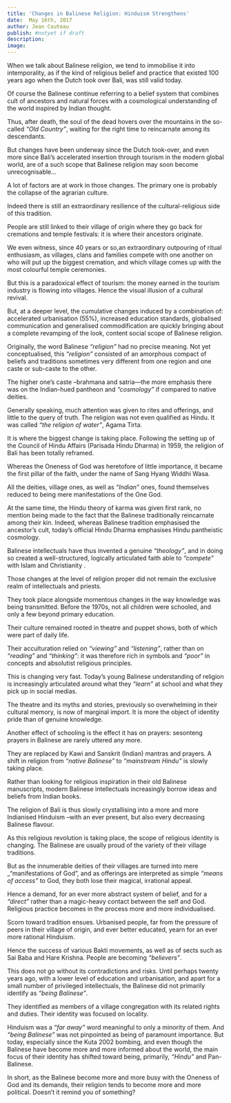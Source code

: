 ```yaml
---
title: 'Changes in Balinese Religion: Hinduism Strengthens'
date:  May 16th, 2017
author: Jean Couteau
publish: #notyet if draft
description:
image:
---
```

When we talk about Balinese religion, we tend to immobilise it into intemporality, as if the kind of religious belief and practice that existed 100 years ago when the Dutch took over Bali, was still valid today.

Of course the Balinese continue referring to a belief system that combines cult of ancestors and natural forces with a cosmological understanding of the world inspired by Indian thought.

Thus, after death, the soul of the dead hovers over the mountains in the so-called _“Old Country”_, waiting for the right time to reincarnate among its descendants.

But changes have been underway since the Dutch took-over, and even more since Bali’s accelerated insertion through tourism in the modern global world, are of a such scope that Balinese religion may soon become unrecognisable…

A lot of factors are at work in those changes. The primary one is probably the collapse of the agrarian culture.

Indeed there is still an extraordinary resilience of the cultural-religious side of this tradition.

People are still linked to their village of origin where they go back for cremations and temple festivals: it is where their ancestors originate.

We even witness, since 40 years or so,an extraordinary outpouring of ritual enthusiasm, as villages, clans and families compete with one another on who will put up the biggest cremation, and which village comes up with the most colourful temple ceremonies.

But this is a paradoxical effect of tourism: the money earned in the tourism industry is flowing into villages. Hence the visual illusion of a cultural revival.

But, at a deeper level, the cumulative changes induced by a combination of: accelerated urbanisation (55%), increased education standards, globalised communication and generalised commodification are quickly bringing about a complete revamping of the look, content social scope of Balinese religion.

Originally, the word Balinese _“religion”_ had no precise meaning. Not yet conceptualised, this _“religion”_ consisted of an amorphous compact of beliefs and traditions sometimes very different from one region and one caste or sub-caste to the other.

The higher one’s caste –brahmana and satria—the more emphasis there was on the Indian-hued pantheon and _“cosmology”_ if compared to native deities.

Generally speaking, much attention was given to rites and offerings, and little to the query of truth. The religion was not even qualified as Hindu. It was called _“the religion of water”_, Agama Tirta.

It is where the biggest change is taking place. Following the setting up of the Council of Hindu Affairs (Parisada Hindu Dharma) in 1959, the religion of Bali has been totally reframed.

Whereas the Oneness of God was heretofore of little importance, it became the first pillar of the faith, under the name of Sang Hyang Widdhi Wasa.

All the deities, village ones, as well as _“Indian”_ ones, found themselves reduced to being mere manifestations of the One God.

At the same time, the Hindu theory of karma was given first rank, no mention being made to the fact that the Balinese traditionally reincarnate among their kin. Indeed, whereas Balinese tradition emphasised the ancestor’s cult, today’s official Hindu Dharma emphasises Hindu pantheistic cosmology.

Balinese intellectuals have thus invented a genuine _“theology”_, and in doing so created a well-structured, logically articulated faith able to _“compete”_ with Islam and Christianity .

Those changes at the level of religion proper did not remain the exclusive realm of intellectuals and priests.

They took place alongside momentous changes in the way knowledge was being transmitted. Before the 1970s, not all children were schooled, and only a few beyond primary education.

Their culture remained rooted in theatre and puppet shows, both of which were part of daily life.

Their acculturation relied on _“viewing”_ and _“listening”_, rather than on _“reading”_ and _“thinking”_: it was therefore rich in symbols and _“poor”_ in concepts and absolutist religious principles.

This is changing very fast. Today’s young Balinese understanding of religion is increasingly articulated around what they _“learn”_ at school and what they pick up in social medias.

The theatre and its myths and stories, previously so overwhelming in their cultural memory, is now of marginal import. It is more the object of identity pride than of genuine knowledge.

Another effect of schooling is the effect it has on prayers: sesonteng prayers in Balinese are rarely uttered any more.

They are replaced by Kawi and Sanskrit (Indian) mantras and prayers. A shift in religion from _“native Balinese”_ to _“mainstream Hindu”_ is slowly taking place.

Rather than looking for religious inspiration in their old Balinese manuscripts, modern Balinese intellectuals increasingly borrow ideas and beliefs from Indian books.

The religion of Bali is thus slowly crystallising into a more and more Indianised Hinduism –with an ever present, but also every decreasing Balinese flavour.

As this religious revolution is taking place, the scope of religious identity is changing. The Balinese are usually proud of the variety of their village traditions.

But as the innumerable deities of their villages are turned into mere _“manifestations of God”, and as offerings are interpreted as simple _“means of access”_ to God, they both lose their magical, irrational appeal.

Hence a demand, for an ever more abstract system of belief, and for a _“direct”_ rather than a magic-heavy contact between the self and God. Religious practice becomes in the process more and more individualised.

Scorn toward tradition ensues. Urbanised people, far from the pressure of peers in their village of origin, and ever better educated, yearn for an ever more rational Hinduism.

Hence the success of various Bakti movements, as well as of sects such as Sai Baba and Hare Krishna. People are becoming _“believers”_.

This does not go without its contradictions and risks. Until perhaps twenty years ago, with a lower level of education and urbanisation, and apart for a small number of privileged intellectuals, the Balinese did not primarily identify as _“being Balinese”_.

They identified as members of a village congregation with its related rights and duties. Their identity was focused on locality.

Hinduism was a _“far away”_ word meaningful to only a minority of them. And _“being Balinese”_ was not pinpointed as being of paramount importance. But today, especially since the Kuta 2002 bombing, and even though the Balinese have become more and more informed about the world, the main focus of their identity has shifted toward being, primarily, _“Hindu”_ and Pan-Balinese.

In short, as the Balinese become more and more busy with the Oneness of God and its demands, their religion tends to become more and more political. Doesn’t it remind you of something?
